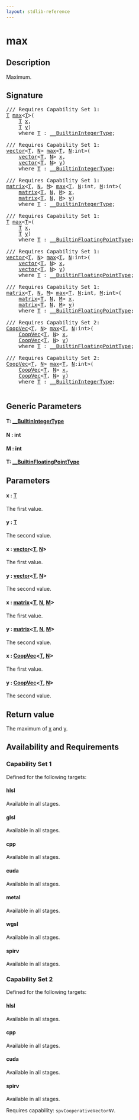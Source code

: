 ```yaml
---
layout: stdlib-reference
---
```


# max

## Description

Maximum.



## Signature 

<pre>
/// Requires Capability Set 1:
<a href="max.html#typeparam-T" class="code_type">T</a> <a href="max.html">max</a>&lt;<a href="max.html#typeparam-T" class="code_type">T</a>&gt;(
    <a href="max.html#typeparam-T" class="code_type">T</a> <a href="max.html#decl-x" class="code_param">x</a>,
    <a href="max.html#typeparam-T" class="code_type">T</a> <a href="max.html#decl-y" class="code_param">y</a>)
    <span class='code_keyword'>where</span> <a href="max.html#typeparam-T" class="code_type">T</a> : <a href="../interfaces/0_builtinintegertype-029g/index.html" class="code_type">__BuiltinIntegerType</a>;

/// Requires Capability Set 1:
<a href="../types/vector/index.html" class="code_type">vector</a>&lt;<a href="max.html#typeparam-T" class="code_type">T</a>, <a href="max.html#decl-N" class="code_var">N</a>&gt; <a href="max.html">max</a>&lt;<a href="max.html#typeparam-T" class="code_type">T</a>, <a href="max.html#decl-N" class="code_var">N</a>:<span class="code_keyword">int</span>&gt;(
    <a href="../types/vector/index.html" class="code_type">vector</a>&lt;<a href="max.html#typeparam-T" class="code_type">T</a>, <a href="max.html#decl-N" class="code_var">N</a>&gt; <a href="max.html#decl-x" class="code_param">x</a>,
    <a href="../types/vector/index.html" class="code_type">vector</a>&lt;<a href="max.html#typeparam-T" class="code_type">T</a>, <a href="max.html#decl-N" class="code_var">N</a>&gt; <a href="max.html#decl-y" class="code_param">y</a>)
    <span class='code_keyword'>where</span> <a href="max.html#typeparam-T" class="code_type">T</a> : <a href="../interfaces/0_builtinintegertype-029g/index.html" class="code_type">__BuiltinIntegerType</a>;

/// Requires Capability Set 1:
<a href="../types/matrix/index.html" class="code_type">matrix</a>&lt;<a href="max.html#typeparam-T" class="code_type">T</a>, <a href="max.html#decl-N" class="code_var">N</a>, <a href="max.html#decl-M" class="code_var">M</a>&gt; <a href="max.html">max</a>&lt;<a href="max.html#typeparam-T" class="code_type">T</a>, <a href="max.html#decl-N" class="code_var">N</a>:<span class="code_keyword">int</span>, <a href="max.html#decl-M" class="code_var">M</a>:<span class="code_keyword">int</span>&gt;(
    <a href="../types/matrix/index.html" class="code_type">matrix</a>&lt;<a href="max.html#typeparam-T" class="code_type">T</a>, <a href="max.html#decl-N" class="code_var">N</a>, <a href="max.html#decl-M" class="code_var">M</a>&gt; <a href="max.html#decl-x" class="code_param">x</a>,
    <a href="../types/matrix/index.html" class="code_type">matrix</a>&lt;<a href="max.html#typeparam-T" class="code_type">T</a>, <a href="max.html#decl-N" class="code_var">N</a>, <a href="max.html#decl-M" class="code_var">M</a>&gt; <a href="max.html#decl-y" class="code_param">y</a>)
    <span class='code_keyword'>where</span> <a href="max.html#typeparam-T" class="code_type">T</a> : <a href="../interfaces/0_builtinintegertype-029g/index.html" class="code_type">__BuiltinIntegerType</a>;

/// Requires Capability Set 1:
<a href="max.html#typeparam-T" class="code_type">T</a> <a href="max.html">max</a>&lt;<a href="max.html#typeparam-T" class="code_type">T</a>&gt;(
    <a href="max.html#typeparam-T" class="code_type">T</a> <a href="max.html#decl-x" class="code_param">x</a>,
    <a href="max.html#typeparam-T" class="code_type">T</a> <a href="max.html#decl-y" class="code_param">y</a>)
    <span class='code_keyword'>where</span> <a href="max.html#typeparam-T" class="code_type">T</a> : <a href="../interfaces/0_builtinfloatingpointtype-029hm/index.html" class="code_type">__BuiltinFloatingPointType</a>;

/// Requires Capability Set 1:
<a href="../types/vector/index.html" class="code_type">vector</a>&lt;<a href="max.html#typeparam-T" class="code_type">T</a>, <a href="max.html#decl-N" class="code_var">N</a>&gt; <a href="max.html">max</a>&lt;<a href="max.html#typeparam-T" class="code_type">T</a>, <a href="max.html#decl-N" class="code_var">N</a>:<span class="code_keyword">int</span>&gt;(
    <a href="../types/vector/index.html" class="code_type">vector</a>&lt;<a href="max.html#typeparam-T" class="code_type">T</a>, <a href="max.html#decl-N" class="code_var">N</a>&gt; <a href="max.html#decl-x" class="code_param">x</a>,
    <a href="../types/vector/index.html" class="code_type">vector</a>&lt;<a href="max.html#typeparam-T" class="code_type">T</a>, <a href="max.html#decl-N" class="code_var">N</a>&gt; <a href="max.html#decl-y" class="code_param">y</a>)
    <span class='code_keyword'>where</span> <a href="max.html#typeparam-T" class="code_type">T</a> : <a href="../interfaces/0_builtinfloatingpointtype-029hm/index.html" class="code_type">__BuiltinFloatingPointType</a>;

/// Requires Capability Set 1:
<a href="../types/matrix/index.html" class="code_type">matrix</a>&lt;<a href="max.html#typeparam-T" class="code_type">T</a>, <a href="max.html#decl-N" class="code_var">N</a>, <a href="max.html#decl-M" class="code_var">M</a>&gt; <a href="max.html">max</a>&lt;<a href="max.html#typeparam-T" class="code_type">T</a>, <a href="max.html#decl-N" class="code_var">N</a>:<span class="code_keyword">int</span>, <a href="max.html#decl-M" class="code_var">M</a>:<span class="code_keyword">int</span>&gt;(
    <a href="../types/matrix/index.html" class="code_type">matrix</a>&lt;<a href="max.html#typeparam-T" class="code_type">T</a>, <a href="max.html#decl-N" class="code_var">N</a>, <a href="max.html#decl-M" class="code_var">M</a>&gt; <a href="max.html#decl-x" class="code_param">x</a>,
    <a href="../types/matrix/index.html" class="code_type">matrix</a>&lt;<a href="max.html#typeparam-T" class="code_type">T</a>, <a href="max.html#decl-N" class="code_var">N</a>, <a href="max.html#decl-M" class="code_var">M</a>&gt; <a href="max.html#decl-y" class="code_param">y</a>)
    <span class='code_keyword'>where</span> <a href="max.html#typeparam-T" class="code_type">T</a> : <a href="../interfaces/0_builtinfloatingpointtype-029hm/index.html" class="code_type">__BuiltinFloatingPointType</a>;

/// Requires Capability Set 2:
<a href="../types/coopvec-04/index.html" class="code_type">CoopVec</a>&lt;<a href="max.html#typeparam-T" class="code_type">T</a>, <a href="max.html#decl-N" class="code_var">N</a>&gt; <a href="max.html">max</a>&lt;<a href="max.html#typeparam-T" class="code_type">T</a>, <a href="max.html#decl-N" class="code_var">N</a>:<span class="code_keyword">int</span>&gt;(
    <a href="../types/coopvec-04/index.html" class="code_type">CoopVec</a>&lt;<a href="max.html#typeparam-T" class="code_type">T</a>, <a href="max.html#decl-N" class="code_var">N</a>&gt; <a href="max.html#decl-x" class="code_param">x</a>,
    <a href="../types/coopvec-04/index.html" class="code_type">CoopVec</a>&lt;<a href="max.html#typeparam-T" class="code_type">T</a>, <a href="max.html#decl-N" class="code_var">N</a>&gt; <a href="max.html#decl-y" class="code_param">y</a>)
    <span class='code_keyword'>where</span> <a href="max.html#typeparam-T" class="code_type">T</a> : <a href="../interfaces/0_builtinfloatingpointtype-029hm/index.html" class="code_type">__BuiltinFloatingPointType</a>;

/// Requires Capability Set 2:
<a href="../types/coopvec-04/index.html" class="code_type">CoopVec</a>&lt;<a href="max.html#typeparam-T" class="code_type">T</a>, <a href="max.html#decl-N" class="code_var">N</a>&gt; <a href="max.html">max</a>&lt;<a href="max.html#typeparam-T" class="code_type">T</a>, <a href="max.html#decl-N" class="code_var">N</a>:<span class="code_keyword">int</span>&gt;(
    <a href="../types/coopvec-04/index.html" class="code_type">CoopVec</a>&lt;<a href="max.html#typeparam-T" class="code_type">T</a>, <a href="max.html#decl-N" class="code_var">N</a>&gt; <a href="max.html#decl-x" class="code_param">x</a>,
    <a href="../types/coopvec-04/index.html" class="code_type">CoopVec</a>&lt;<a href="max.html#typeparam-T" class="code_type">T</a>, <a href="max.html#decl-N" class="code_var">N</a>&gt; <a href="max.html#decl-y" class="code_param">y</a>)
    <span class='code_keyword'>where</span> <a href="max.html#typeparam-T" class="code_type">T</a> : <a href="../interfaces/0_builtinintegertype-029g/index.html" class="code_type">__BuiltinIntegerType</a>;

</pre>

## Generic Parameters

####  <a id="typeparam-T"></a>T: [\_\_BuiltinIntegerType](../interfaces/0_builtinintegertype-029g/index.html)
####  <a id="decl-N"></a>N  : int
####  <a id="decl-M"></a>M  : int
####  <a id="typeparam-T"></a>T: [\_\_BuiltinFloatingPointType](../interfaces/0_builtinfloatingpointtype-029hm/index.html)

## Parameters

####  <a id="decl-x"></a>x  : [T](max.html#typeparam-T)
The first value.

####  <a id="decl-y"></a>y  : [T](max.html#typeparam-T)
The second value.

####  <a id="decl-x"></a>x  : [vector](../types/vector/index.html)\<[T](../types/vector/index.html#typeparam-T), [N](../types/vector/index.html#decl-N)\>
The first value.

####  <a id="decl-y"></a>y  : [vector](../types/vector/index.html)\<[T](../types/vector/index.html#typeparam-T), [N](../types/vector/index.html#decl-N)\>
The second value.

####  <a id="decl-x"></a>x  : [matrix](../types/matrix/index.html)\<[T](.html), [N](../types/matrix/index.html#decl-N), [M](../types/matrix/index.html#decl-M)\>
The first value.

####  <a id="decl-y"></a>y  : [matrix](../types/matrix/index.html)\<[T](.html), [N](../types/matrix/index.html#decl-N), [M](../types/matrix/index.html#decl-M)\>
The second value.

####  <a id="decl-x"></a>x  : [CoopVec](../types/coopvec-04/index.html)\<[T](../types/coopvec-04/index.html#typeparam-T), [N](../types/coopvec-04/index.html#decl-N)\>
The first value.

####  <a id="decl-y"></a>y  : [CoopVec](../types/coopvec-04/index.html)\<[T](../types/coopvec-04/index.html#typeparam-T), [N](../types/coopvec-04/index.html#decl-N)\>
The second value.


## Return value
The maximum of <span class='code'><a href="max.html#decl-x" class="code_param">x</a></span> and <span class='code'><a href="max.html#decl-y" class="code_param">y</a></span>.


## Availability and Requirements

### Capability Set 1

Defined for the following targets:

#### hlsl
Available in all stages.

#### glsl
Available in all stages.

#### cpp
Available in all stages.

#### cuda
Available in all stages.

#### metal
Available in all stages.

#### wgsl
Available in all stages.

#### spirv
Available in all stages.


### Capability Set 2

Defined for the following targets:

#### hlsl
Available in all stages.

#### cpp
Available in all stages.

#### cuda
Available in all stages.

#### spirv
Available in all stages.

Requires capability: `spvCooperativeVectorNV`.



